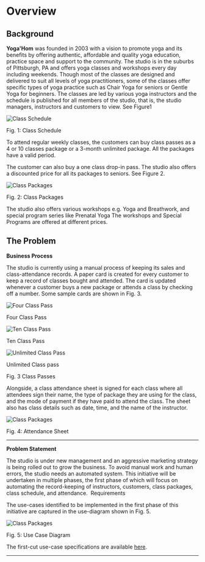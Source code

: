 # Overview

## Background

**Yoga'Hom** was founded in 2003 with a vision to promote yoga and its benefits by offering authentic, affordable and quality yoga education, practice space and support to the community. The studio is in the suburbs of Pittsburgh, PA and offers yoga classes and workshops every day including weekends. Though most of the classes are designed and delivered to suit all levels of yoga practitioners, some of the classes offer specific types of yoga practice such as Chair Yoga for seniors or Gentle Yoga for beginners. The classes are led by various yoga instructors and the schedule is published for all members of the studio, that is, the studio managers, instructors and customers to view. See Figure1


![Class Schedule](designimages/ClassSchedule.png "Class Schedule")

Fig. 1: Class Schedule

To attend regular weekly classes, the customers can buy class passes as a 4 or 10 classes package or a 3-month unlimited package. All the packages have a valid period. 

The customer can also buy a one class drop-in pass. The studio also offers a discounted price for all its packages to seniors. See Figure 2. 

![Class Packages](designimages/ClassPackage.png "Class Packages")

Fig. 2: Class Packages

The studio also offers various workshops e.g. Yoga and Breathwork, and special program series like Prenatal Yoga The workshops and Special Programs are offered at different prices.

## The Problem

**Business Process**


The studio is currently using a manual process of keeping its sales and class-attendance records. A paper card is created for every customer to keep a record of classes bought and attended. The card is updated whenever a customer buys a new package or attends a class by checking off a number. Some sample cards are shown in Fig. 3.

![Four Class Pass](designimages/YogaHom-4ClassPass-v1.JPG "4 Class Pass")


Four Class Pass

![Ten Class Pass](designimages/YogaHom-10ClassPass-v1.JPG "10 Class Pass")


Ten Class Pass

![Unlimited Class Pass](designimages/YogaHom-UnlimitedClassPass-v1.JPG "Unlimited Class Pass")


Unlimited Class pass

Fig. 3 Class Passes

Alongside, a class attendance sheet is signed for each class where all attendees sign their name, the type of package they are using for the class, and the mode of payment if they have paid to attend the class. The sheet also has class details such as date, time, and the name of the instructor.

![Class Packages](designimages/AttendanceSheet-v1.jpg "Attendance")


Fig. 4: Attendance Sheet

***

**Problem Statement**

The studio is under new management and an aggressive marketing strategy is being rolled out to grow the business. To avoid manual work and human errors, the studio needs an automated system. This initiative will be undertaken in multiple phases, the first phase of which will focus on automating the record-keeping of instructors, customers, class packages, class schedule, and attendance. 
Requirements

The use-cases identified to be implemented in the first phase of this initiative are captured in the use-diagram shown in Fig. 5. 

![Class Packages](designimages/UseCaseDiagram.png "4 Class Pass")


Fig. 5: Use Case Diagram

The first-cut use-case specifications are available [here](./UseCases.md "Use Cases"). 

*** 

